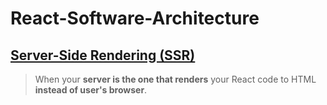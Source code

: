 # React-Software-Architecture

## [Server-Side Rendering (SSR)](https://github.com/ahmetkca/React-Software-Architecture/server-side-rendering)
> When your **server is the one that renders** your React code to HTML **instead of user's browser**.
